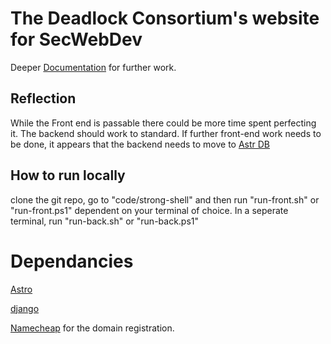 # The Deadlock Consortium's website for SecWebDev
Deeper [Documentation](https://github.com/TheDeadLockConsortium/Documentation) for further work.

## Reflection
While the Front end is passable there could be more time spent perfecting it. The backend should work to standard. If further front-end work needs to be done, it appears that the backend needs to move to [Astr DB](https://docs.astro.build/en/guides/integrations-guide/db/)
## How to run locally
clone the git repo, go to "code/strong-shell" and then run "run-front.sh" or "run-front.ps1" dependent on your terminal of choice. In a seperate terminal, run "run-back.sh" or "run-back.ps1"

# Dependancies 

[Astro](https://github.com/withastro/astro)

[django](https://github.com/django/django)

[Namecheap](https://namecheap.com) for the domain registration.
